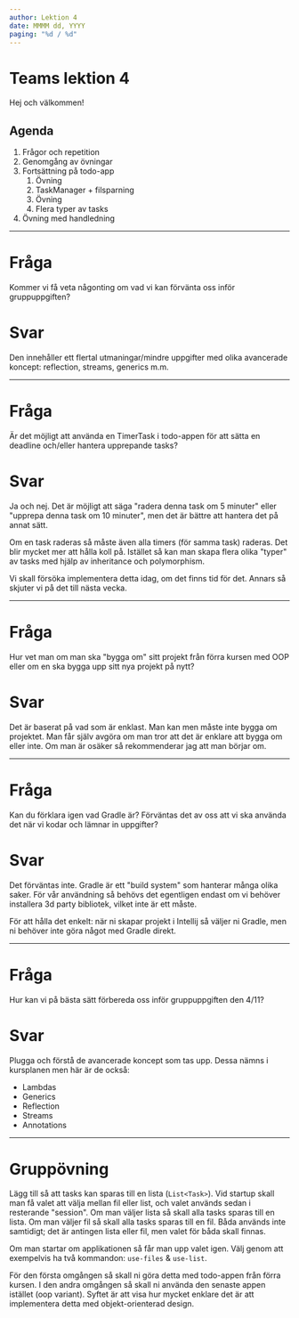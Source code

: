 ```yaml
---
author: Lektion 4
date: MMMM dd, YYYY
paging: "%d / %d"
---
```


# Teams lektion 4

Hej och välkommen!

## Agenda

1. Frågor och repetition
2. Genomgång av övningar
3. Fortsättning på todo-app
   1. Övning
   2. TaskManager + filsparning
   3. Övning
   4. Flera typer av tasks
4. Övning med handledning

---

# Fråga

Kommer vi få veta någonting om vad vi kan förvänta oss inför gruppuppgiften?

# Svar

Den innehåller ett flertal utmaningar/mindre uppgifter med olika avancerade koncept: reflection, streams, generics m.m.

---

# Fråga

Är det möjligt att använda en TimerTask i todo-appen för att sätta en deadline och/eller hantera upprepande tasks?

# Svar

Ja och nej. Det är möjligt att säga "radera denna task om 5 minuter" eller "upprepa denna task om 10 minuter", men det är bättre att hantera det på annat sätt.

Om en task raderas så måste även alla timers (för samma task) raderas. Det blir mycket mer att hålla koll på. Istället så kan man skapa flera olika "typer" av tasks med hjälp av inheritance och polymorphism.

Vi skall försöka implementera detta idag, om det finns tid för det. Annars så skjuter vi på det till nästa vecka.

---

# Fråga

Hur vet man om man ska "bygga om" sitt projekt från förra kursen med OOP eller om en ska bygga upp sitt nya projekt på nytt?

# Svar

Det är baserat på vad som är enklast. Man kan men måste inte bygga om projektet. Man får själv avgöra om man tror att det är enklare att bygga om eller inte. Om man är osäker så rekommenderar jag att man börjar om.

---

# Fråga

Kan du förklara igen vad Gradle är? Förväntas det av oss att vi ska använda det när vi kodar och lämnar in uppgifter?

# Svar

Det förväntas inte. Gradle är ett "build system" som hanterar många olika saker. För vår användning så behövs det egentligen endast om vi behöver installera 3d party bibliotek, vilket inte är ett måste.

För att hålla det enkelt: när ni skapar projekt i Intellij så väljer ni Gradle, men ni behöver inte göra något med Gradle direkt.

---

# Fråga

Hur kan vi på bästa sätt förbereda oss inför gruppuppgiften den 4/11?

# Svar

Plugga och förstå de avancerade koncept som tas upp. Dessa nämns i kursplanen men här är de också:
- Lambdas
- Generics
- Reflection
- Streams
- Annotations

---

# Gruppövning

Lägg till så att tasks kan sparas till en lista (`List<Task>`). Vid startup skall man få valet att välja mellan fil eller list, och valet används sedan i resterande "session". 
Om man väljer lista så skall alla tasks sparas till en lista.
Om man väljer fil så skall alla tasks sparas till en fil.
Båda används inte samtidigt; det är antingen lista eller fil, men valet för båda skall finnas.

Om man startar om applikationen så får man upp valet igen. Välj genom att exempelvis ha två kommandon: `use-files` & `use-list`.

För den första omgången så skall ni göra detta med todo-appen från förra kursen. I den andra omgången så skall ni använda den senaste appen istället (oop variant). Syftet är att visa hur mycket enklare det är att implementera detta med objekt-orienterad design.
